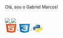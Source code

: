 Olá, sou o Gabriel Marcos!
##

<div>
<a href="https://github.com/Gabriell1507">
<img height="180em" src="https://github-readme-stats.vercel.app/api/top-langs/?username=Gabriell1507&layout=compact&langs_count=7&theme=dracula"/>
<img height="180em" src="https://github-readme-stats.vercel.app/api?username=Gabriell1507&show_icons=true&theme=dracula&include_all_commits=true&count_private=true"/>
</div>

  <div>
  <img align="center" alt="HTML" height="30" width="40" src="https://raw.githubusercontent.com/devicons/devicon/master/icons/html5/html5-original.svg">
  <img align="center" alt="CSS" height="30" width="40" src="https://raw.githubusercontent.com/devicons/devicon/master/icons/css3/css3-original.svg">
  <img align="center" alt="Python" height="30" width="40" src="https://raw.githubusercontent.com/devicons/devicon/master/icons/python/python-original.svg">
  </div>


</div>





